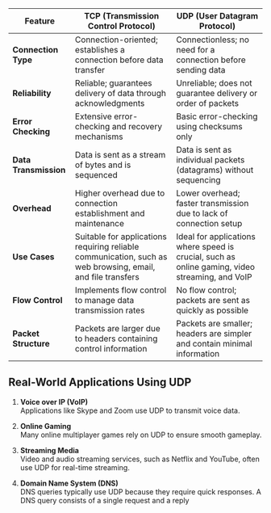 

| Feature                     | TCP (Transmission Control Protocol)                               | UDP (User Datagram Protocol)                                |
|-----------------------------|-------------------------------------------------------------------|------------------------------------------------------------|
| **Connection Type**         | Connection-oriented; establishes a connection before data transfer | Connectionless; no need for a connection before sending data |
| **Reliability**             | Reliable; guarantees delivery of data through acknowledgments       | Unreliable; does not guarantee delivery or order of packets  |
| **Error Checking**          | Extensive error-checking and recovery mechanisms                   | Basic error-checking using checksums only                    |
| **Data Transmission**       | Data is sent as a stream of bytes and is sequenced                | Data is sent as individual packets (datagrams) without sequencing |
| **Overhead**                | Higher overhead due to connection establishment and maintenance     | Lower overhead; faster transmission due to lack of connection setup |
| **Use Cases**               | Suitable for applications requiring reliable communication, such as web browsing, email, and file transfers | Ideal for applications where speed is crucial, such as online gaming, video streaming, and VoIP |
| **Flow Control**            | Implements flow control to manage data transmission rates           | No flow control; packets are sent as quickly as possible     |
| **Packet Structure**        | Packets are larger due to headers containing control information    | Packets are smaller; headers are simpler and contain minimal information |

## Real-World Applications Using UDP

1. **Voice over IP (VoIP)**  
   Applications like Skype and Zoom use UDP to transmit voice data.

2. **Online Gaming**  
   Many online multiplayer games rely on UDP to ensure smooth gameplay.

3. **Streaming Media**  
   Video and audio streaming services, such as Netflix and YouTube, often use UDP for real-time streaming.

4. **Domain Name System (DNS)**  
   DNS queries typically use UDP because they require quick responses. A DNS query consists of a single request and a reply
